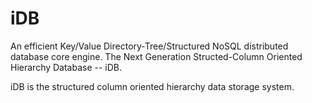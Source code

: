 iDB
===

An efficient Key/Value Directory-Tree/Structured NoSQL distributed database core engine.
The Next Generation Structed-Column Oriented Hierarchy Database -- iDB.

iDB is the structured column oriented hierarchy data storage system.


